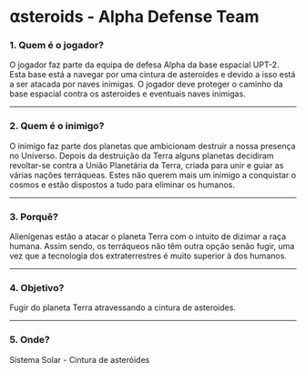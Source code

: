 # ⍺steroids - Alpha Defense Team

### **1. Quem é o jogador?**
O jogador faz parte da equipa de defesa Alpha da base espacial UPT-2. Esta base está a navegar por uma cintura de asteroides e devido a isso está a ser atacada por naves inimigas. O jogador deve proteger o caminho da base espacial contra os 
asteroides e eventuais naves inimigas.

---

### **2. Quem é o inimigo?**
O inimigo faz parte dos planetas que ambicionam destruir a nossa presença no Universo. Depois da destruição da Terra alguns planetas decidiram revoltar-se contra a União Planetária da Terra, criada para unir e guiar as várias nações terráqueas. Estes não querem mais um inimigo a conquistar o cosmos e estão dispostos a tudo para eliminar os humanos.

---

### **3. Porquê?**
Alienígenas estão a atacar o planeta Terra com o intuito de dizimar a raça humana. Assim sendo, os terráqueos não têm outra opção senão fugir, uma vez que a tecnologia dos extraterrestres é muito superior à dos humanos.

---

### **4. Objetivo?**
Fugir do planeta Terra atravessando a cintura de asteroides.

---

### **5. Onde?** 
Sistema Solar - Cintura de asteróides

